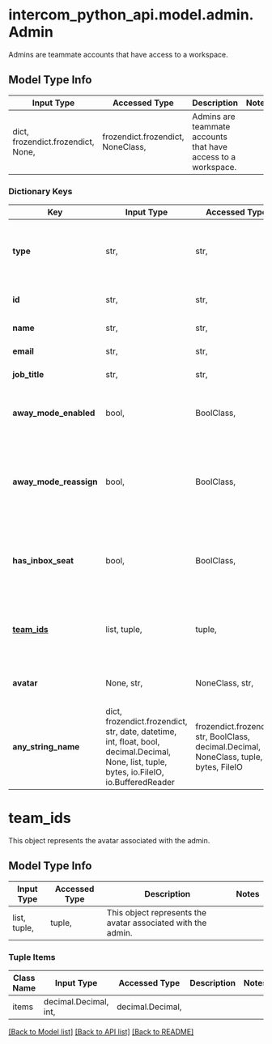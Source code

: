 # intercom_python_api.model.admin.Admin

Admins are teammate accounts that have access to a workspace.

## Model Type Info
Input Type | Accessed Type | Description | Notes
------------ | ------------- | ------------- | -------------
dict, frozendict.frozendict, None,  | frozendict.frozendict, NoneClass,  | Admins are teammate accounts that have access to a workspace. | 

### Dictionary Keys
Key | Input Type | Accessed Type | Description | Notes
------------ | ------------- | ------------- | ------------- | -------------
**type** | str,  | str,  | String representing the object&#x27;s type. Always has the value &#x60;admin&#x60;. | [optional] 
**id** | str,  | str,  | The id representing the admin. | [optional] 
**name** | str,  | str,  | The name of the admin. | [optional] 
**email** | str,  | str,  | The email of the admin. | [optional] 
**job_title** | str,  | str,  | The job title of the admin. | [optional] 
**away_mode_enabled** | bool,  | BoolClass,  | Identifies if this admin is currently set in away mode. | [optional] 
**away_mode_reassign** | bool,  | BoolClass,  | Identifies if this admin is set to automatically reassign new conversations to the apps default inbox. | [optional] 
**has_inbox_seat** | bool,  | BoolClass,  | Identifies if this admin has a paid inbox seat to restrict/allow features that require them. | [optional] 
**[team_ids](#team_ids)** | list, tuple,  | tuple,  | This object represents the avatar associated with the admin. | [optional] 
**avatar** | None, str,  | NoneClass, str,  | Image for the associated team or teammate | [optional] 
**any_string_name** | dict, frozendict.frozendict, str, date, datetime, int, float, bool, decimal.Decimal, None, list, tuple, bytes, io.FileIO, io.BufferedReader | frozendict.frozendict, str, BoolClass, decimal.Decimal, NoneClass, tuple, bytes, FileIO | any string name can be used but the value must be the correct type | [optional]

# team_ids

This object represents the avatar associated with the admin.

## Model Type Info
Input Type | Accessed Type | Description | Notes
------------ | ------------- | ------------- | -------------
list, tuple,  | tuple,  | This object represents the avatar associated with the admin. | 

### Tuple Items
Class Name | Input Type | Accessed Type | Description | Notes
------------- | ------------- | ------------- | ------------- | -------------
items | decimal.Decimal, int,  | decimal.Decimal,  |  | 

[[Back to Model list]](../../README.md#documentation-for-models) [[Back to API list]](../../README.md#documentation-for-api-endpoints) [[Back to README]](../../README.md)

